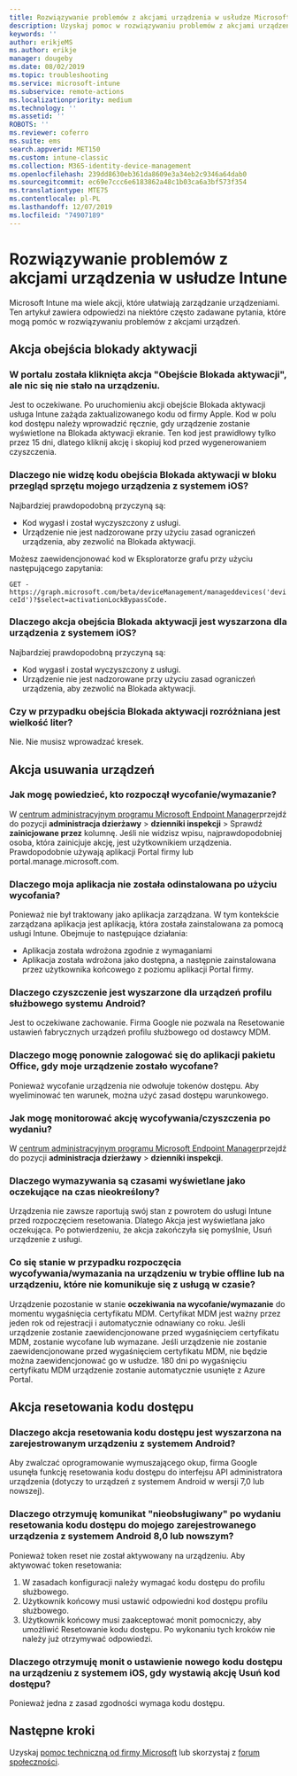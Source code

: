 ```yaml
---
title: Rozwiązywanie problemów z akcjami urządzenia w usłudze Microsoft Intune — Azure | Microsoft Docs
description: Uzyskaj pomoc w rozwiązywaniu problemów z akcjami urządzeń.
keywords: ''
author: erikjeMS
ms.author: erikje
manager: dougeby
ms.date: 08/02/2019
ms.topic: troubleshooting
ms.service: microsoft-intune
ms.subservice: remote-actions
ms.localizationpriority: medium
ms.technology: ''
ms.assetid: ''
ROBOTS: ''
ms.reviewer: coferro
ms.suite: ems
search.appverid: MET150
ms.custom: intune-classic
ms.collection: M365-identity-device-management
ms.openlocfilehash: 239dd8630eb361da8609e3a34eb2c9346a64dab0
ms.sourcegitcommit: ec69e7ccc6e6183862a48c1b03ca6a3bf573f354
ms.translationtype: MTE75
ms.contentlocale: pl-PL
ms.lasthandoff: 12/07/2019
ms.locfileid: "74907189"
---
```

# <a name="troubleshoot-device-actions-in-intune"></a>Rozwiązywanie problemów z akcjami urządzenia w usłudze Intune

Microsoft Intune ma wiele akcji, które ułatwiają zarządzanie urządzeniami. Ten artykuł zawiera odpowiedzi na niektóre często zadawane pytania, które mogą pomóc w rozwiązywaniu problemów z akcjami urządzeń.

## <a name="bypass-activation-lock-action"></a>Akcja obejścia blokady aktywacji

### <a name="i-clicked-the-bypass-activation-lock-action-in-the-portal-but-nothing-happened-on-the-device"></a>W portalu została kliknięta akcja "Obejście Blokada aktywacji", ale nic się nie stało na urządzeniu.
Jest to oczekiwane. Po uruchomieniu akcji obejście Blokada aktywacji usługa Intune zażąda zaktualizowanego kodu od firmy Apple. Kod w polu kod dostępu należy wprowadzić ręcznie, gdy urządzenie zostanie wyświetlone na Blokada aktywacji ekranie. Ten kod jest prawidłowy tylko przez 15 dni, dlatego kliknij akcję i skopiuj kod przed wygenerowaniem czyszczenia.

### <a name="why-dont-i-see-the-bypass-activation-lock-code-in-the-hardware-overview-blade-of-my-ios-device"></a>Dlaczego nie widzę kodu obejścia Blokada aktywacji w bloku przegląd sprzętu mojego urządzenia z systemem iOS?
Najbardziej prawdopodobną przyczyną są:
- Kod wygasł i został wyczyszczony z usługi.
- Urządzenie nie jest nadzorowane przy użyciu zasad ograniczeń urządzenia, aby zezwolić na Blokada aktywacji.

Możesz zaewidencjonować kod w Eksploratorze grafu przy użyciu następującego zapytania:

```GET - https://graph.microsoft.com/beta/deviceManagement/manageddevices('deviceId')?$select=activationLockBypassCode.```

### <a name="why-is-the-bypass-activation-lock-action-greyed-out-for-my-ios-device"></a>Dlaczego akcja obejścia Blokada aktywacji jest wyszarzona dla urządzenia z systemem iOS?
Najbardziej prawdopodobną przyczyną są: 
- Kod wygasł i został wyczyszczony z usługi.
- Urządzenie nie jest nadzorowane przy użyciu zasad ograniczeń urządzenia, aby zezwolić na Blokada aktywacji.

### <a name="is-the-bypass-activation-lock-code-case-sensitive"></a>Czy w przypadku obejścia Blokada aktywacji rozróżniana jest wielkość liter?
Nie. Nie musisz wprowadzać kresek.

## <a name="remove-devices-action"></a>Akcja usuwania urządzeń

### <a name="how-do-i-tell-who-started-a-retirewipe"></a>Jak mogę powiedzieć, kto rozpoczął wycofanie/wymazanie?
W [centrum administracyjnym programu Microsoft Endpoint Manager](https://go.microsoft.com/fwlink/?linkid=2109431)przejdź do pozycji **administracja dzierżawy** > **dzienniki inspekcji** > Sprawdź **zainicjowane przez** kolumnę.
Jeśli nie widzisz wpisu, najprawdopodobniej osoba, która zainicjuje akcję, jest użytkownikiem urządzenia. Prawdopodobnie używają aplikacji Portal firmy lub portal.manage.microsoft.com.

### <a name="why-wasnt-my-application-uninstalled-after-using-retire"></a>Dlaczego moja aplikacja nie została odinstalowana po użyciu wycofania?
Ponieważ nie był traktowany jako aplikacja zarządzana. W tym kontekście zarządzana aplikacja jest aplikacją, która została zainstalowana za pomocą usługi Intune. Obejmuje to następujące działania:
- Aplikacja została wdrożona zgodnie z wymaganiami
- Aplikacja została wdrożona jako dostępna, a następnie zainstalowana przez użytkownika końcowego z poziomu aplikacji Portal firmy.

### <a name="why-is-wipe-grayed-out-for-android-enterprise-work-profile-devices"></a>Dlaczego czyszczenie jest wyszarzone dla urządzeń profilu służbowego systemu Android?
Jest to oczekiwane zachowanie. Firma Google nie pozwala na Resetowanie ustawień fabrycznych urządzeń profilu służbowego od dostawcy MDM.

### <a name="why-can-i-sign-back-into-my-office-apps-after-my-device-was-retired"></a>Dlaczego mogę ponownie zalogować się do aplikacji pakietu Office, gdy moje urządzenie zostało wycofane?
Ponieważ wycofanie urządzenia nie odwołuje tokenów dostępu. Aby wyeliminować ten warunek, można użyć zasad dostępu warunkowego.

### <a name="how-can-i-monitor-a-retirewipe-action-after-it-was-issued"></a>Jak mogę monitorować akcję wycofywania/czyszczenia po wydaniu?
W [centrum administracyjnym programu Microsoft Endpoint Manager](https://go.microsoft.com/fwlink/?linkid=2109431)przejdź do pozycji **administracja dzierżawy** > **dzienniki inspekcji**.

### <a name="why-do-wipes-sometimes-show-as-pending-indefinitely"></a>Dlaczego wymazywania są czasami wyświetlane jako oczekujące na czas nieokreślony?
Urządzenia nie zawsze raportują swój stan z powrotem do usługi Intune przed rozpoczęciem resetowania. Dlatego Akcja jest wyświetlana jako oczekująca. Po potwierdzeniu, że akcja zakończyła się pomyślnie, Usuń urządzenie z usługi.

### <a name="what-happens-if-i-start-a-retirewipe-on-an-offline-device-or-a-device-that-hasnt-communicated-with-the-service-in-a-while"></a>Co się stanie w przypadku rozpoczęcia wycofywania/wymazania na urządzeniu w trybie offline lub na urządzeniu, które nie komunikuje się z usługą w czasie?
Urządzenie pozostanie w stanie **oczekiwania na wycofanie/wymazanie** do momentu wygaśnięcia certyfikatu MDM. Certyfikat MDM jest ważny przez jeden rok od rejestracji i automatycznie odnawiany co roku. Jeśli urządzenie zostanie zaewidencjonowane przed wygaśnięciem certyfikatu MDM, zostanie wycofane lub wymazane. Jeśli urządzenie nie zostanie zaewidencjonowane przed wygaśnięciem certyfikatu MDM, nie będzie można zaewidencjonować go w usłudze. 180 dni po wygaśnięciu certyfikatu MDM urządzenie zostanie automatycznie usunięte z Azure Portal.


## <a name="reset-passcode-action"></a>Akcja resetowania kodu dostępu

### <a name="why-is-the-reset-passcode-action-greyed-out-on-my-android-device-admin-enrolled-device"></a>Dlaczego akcja resetowania kodu dostępu jest wyszarzona na zarejestrowanym urządzeniu z systemem Android?
Aby zwalczać oprogramowanie wymuszającego okup, firma Google usunęła funkcję resetowania kodu dostępu do interfejsu API administratora urządzenia (dotyczy to urządzeń z systemem Android w wersji 7,0 lub nowszej).

### <a name="why-do-i-get-a-not-supported-message-when-i-issue-a-passcode-reset-to-my-android-80-or-later-work-profile-enrolled-device"></a>Dlaczego otrzymuję komunikat "nieobsługiwany" po wydaniu resetowania kodu dostępu do mojego zarejestrowanego urządzenia z systemem Android 8,0 lub nowszym?
Ponieważ token reset nie został aktywowany na urządzeniu. Aby aktywować token resetowania:
1. W zasadach konfiguracji należy wymagać kodu dostępu do profilu służbowego.
2. Użytkownik końcowy musi ustawić odpowiedni kod dostępu profilu służbowego.
3. Użytkownik końcowy musi zaakceptować monit pomocniczy, aby umożliwić Resetowanie kodu dostępu.
Po wykonaniu tych kroków nie należy już otrzymywać odpowiedzi.

### <a name="why-am-i-prompted-to-set-a-new-passcode-on-my-ios-device-when-i-issue-the-remove-passcode-action"></a>Dlaczego otrzymuję monit o ustawienie nowego kodu dostępu na urządzeniu z systemem iOS, gdy wystawią akcję Usuń kod dostępu?
Ponieważ jedna z zasad zgodności wymaga kodu dostępu.

## <a name="next-steps"></a>Następne kroki

Uzyskaj [pomoc techniczną od firmy Microsoft](../fundamentals/get-support.md) lub skorzystaj z [forum społeczności](https://social.technet.microsoft.com/Forums/en-US/home?category=microsoftintune).

